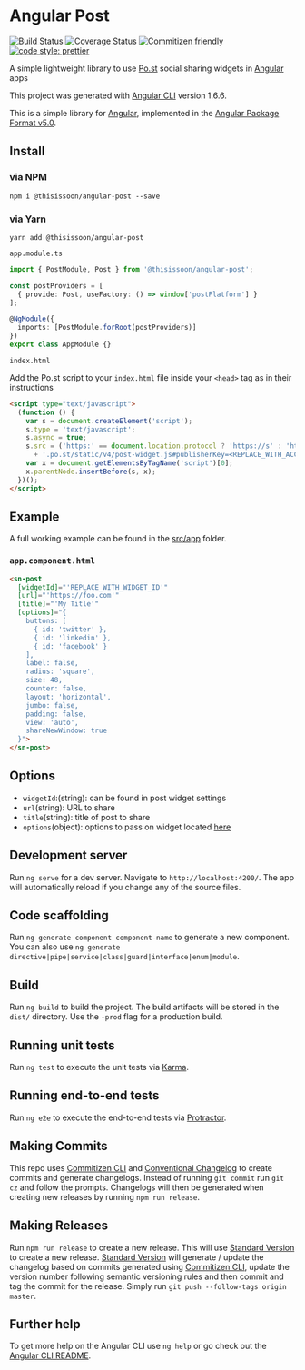 # Angular Post

[![Build Status][travis-badge]][travis]
[![Coverage Status][coveralls-badge]][coveralls]
[![Commitizen friendly][commitizen-badge]][commitizen]
[![code style: prettier][prettier-badge]][prettier-badge-url]

A simple lightweight library to use [Po.st][post] social sharing widgets in [Angular][angular] apps

This project was generated with [Angular CLI][angular-cli] version 1.6.6.

This is a simple library for [Angular][angular], implemented in the [Angular Package Format v5.0](https://docs.google.com/document/d/1CZC2rcpxffTDfRDs6p1cfbmKNLA6x5O-NtkJglDaBVs/edit#heading=h.k0mh3o8u5hx).

## Install

### via NPM

`npm i @thisissoon/angular-post --save`

### via Yarn

`yarn add @thisissoon/angular-post`

`app.module.ts`

```ts
import { PostModule, Post } from '@thisissoon/angular-post';

const postProviders = [
  { provide: Post, useFactory: () => window['postPlatform'] }
];

@NgModule({
  imports: [PostModule.forRoot(postProviders)]
})
export class AppModule {}
```

`index.html`

Add the Po.st script to your `index.html` file inside your `<head>` tag as in their instructions

```html
<script type="text/javascript">
  (function () {
    var s = document.createElement('script');
    s.type = 'text/javascript';
    s.async = true;
    s.src = ('https:' == document.location.protocol ? 'https://s' : 'http://i')
      + '.po.st/static/v4/post-widget.js#publisherKey=<REPLACE_WITH_ACCOUNT_ID>';
    var x = document.getElementsByTagName('script')[0];
    x.parentNode.insertBefore(s, x);
  })();
</script>
```

## Example

A full working example can be found in the [src/app](https://github.com/thisissoon/angular-post/tree/master/src/app) folder.

### `app.component.html`

```html
<sn-post
  [widgetId]="'REPLACE_WITH_WIDGET_ID'"
  [url]="'https://foo.com'"
  [title]="'My Title'"
  [options]="{
    buttons: [
      { id: 'twitter' },
      { id: 'linkedin' },
      { id: 'facebook' }
    ],
    label: false,
    radius: 'square',
    size: 48,
    counter: false,
    layout: 'horizontal',
    jumbo: false,
    padding: false,
    view: 'auto',
    shareNewWindow: true
  }">
</sn-post>
```

## Options

- `widgetId`:(string): can be found in post widget settings
- `url`(string): URL to share
- `title`(string): title of post to share
- `options`(object): options to pass on widget located [here][post-options]

## Development server

Run `ng serve` for a dev server. Navigate to `http://localhost:4200/`. The app will automatically reload if you change any of the source files.

## Code scaffolding

Run `ng generate component component-name` to generate a new component. You can also use `ng generate directive|pipe|service|class|guard|interface|enum|module`.

## Build

Run `ng build` to build the project. The build artifacts will be stored in the `dist/` directory. Use the `-prod` flag for a production build.

## Running unit tests

Run `ng test` to execute the unit tests via [Karma][karma].

## Running end-to-end tests

Run `ng e2e` to execute the end-to-end tests via [Protractor][protractor].

## Making Commits

This repo uses [Commitizen CLI][commitizen] and [Conventional Changelog][conventional-changelog] to create commits and generate changelogs. Instead of running `git commit` run `git cz` and follow the prompts. Changelogs will then be generated when creating new releases by running `npm run release`.

## Making Releases

Run `npm run release` to create a new release. This will use [Standard Version][standard-version] to create a new release. [Standard Version][standard-version] will generate / update the changelog based on commits generated using [Commitizen CLI][commitizen], update the version number following semantic versioning rules and then commit and tag the commit for the release. Simply run `git push --follow-tags origin master`.

## Further help

To get more help on the Angular CLI use `ng help` or go check out the [Angular CLI README][angular-cli-readme].

[travis]: https://travis-ci.org/thisissoon/angular-post
[travis-badge]: https://travis-ci.org/thisissoon/angular-post.svg?branch=master
[coveralls]: https://coveralls.io/github/thisissoon/angular-post?branch=master
[coveralls-badge]: https://coveralls.io/repos/github/thisissoon/angular-post/badge.svg?branch=master
[prettier-badge]: https://img.shields.io/badge/code_style-prettier-ff69b4.svg?style=shield
[prettier-badge-url]: https://github.com/prettier/prettier
[post]: https://www.po.st/
[post-options]: https://post.zendesk.com/hc/en-us/articles/208458026-v4-Global-Configuration-window-pwidget-config-
[angular]: https://angular.io/
[commitizen]: http://commitizen.github.io/cz-cli/
[commitizen-badge]: https://img.shields.io/badge/commitizen-friendly-brightgreen.svg
[conventional-changelog]: https://github.com/conventional-changelog/conventional-changelog
[standard-version]: https://github.com/conventional-changelog/standard-version
[karma]: https://karma-runner.github.io
[protractor]: http://www.protractortest.org/
[angular-cli]: https://github.com/angular/angular-cli
[angular-cli-readme]: https://github.com/angular/angular-cli/blob/master/README.md
